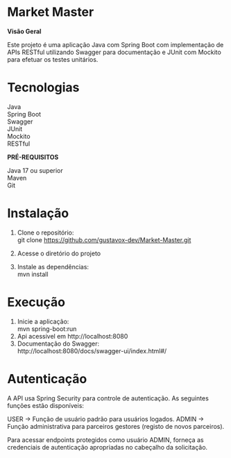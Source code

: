 <h1><b>Market Master</b></h1>

<b>Visão Geral</b>

  Este projeto é uma aplicação Java com Spring Boot com implementação de APIs RESTful utilizando Swagger para
  documentação e JUnit com Mockito para efetuar os testes unitários. 

<h1><b>Tecnologias</b></h1>

  Java<br>
  Spring Boot<br>
  Swagger<br>
  JUnit<br>
  Mockito<br>
  RESTful<br>

<b>PRÉ-REQUISITOS</b>

  Java 17 ou superior <br>
  Maven<br>
  Git<br>

<h1><b>Instalação</b></h1>

  1. Clone o repositório:<br>
    git clone https://github.com/gustavox-dev/Market-Master.git  <br>
  
  2. Acesse o diretório do projeto<br>
  3. Instale as dependências:<br>
     mvn install <br>

<h1><b>Execução</b></h1>

  1. Inicie a aplicação:<br>
     mvn spring-boot:run  <br>
  2. Api acessivel em http://localhost:8080<br>
  3. Documentação do Swagger:<br>
     http://localhost:8080/docs/swagger-ui/index.html#/ <br>


<h1><b>Autenticação</b></h1>

A API usa Spring Security para controle de autenticação. As seguintes funções estão disponíveis:

USER -> Função de usuário padrão para usuários logados.
ADMIN -> Função administrativa para parceiros gestores (registo de novos parceiros).

Para acessar endpoints protegidos como usuário ADMIN, forneça as credenciais de autenticação apropriadas no cabeçalho da solicitação.

